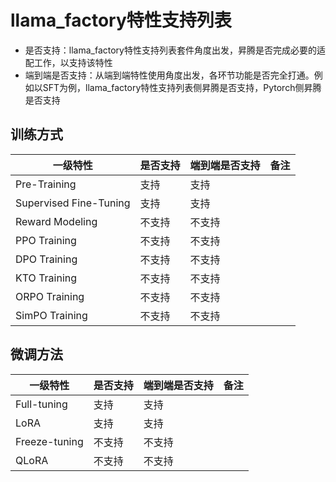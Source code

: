 # llama_factory特性支持列表

- 是否支持：llama_factory特性支持列表套件角度出发，昇腾是否完成必要的适配工作，以支持该特性
- 端到端是否支持：从端到端特性使用角度出发，各环节功能是否完全打通。例如以SFT为例，llama_factory特性支持列表侧昇腾是否支持，Pytorch侧昇腾是否支持

## 训练方式

| 一级特性       | 是否支持 |端到端是否支持| 备注     |
|------------|------|--|--------|
| Pre-Training      | 支持   | 支持 |        |
| Supervised Fine-Tuning  | 支持   | 支持 |        |
| Reward Modeling       | 不支持  | 不支持 |  |
| PPO Training       | 不支持   | 不支持 |        |
| DPO Training       | 不支持   | 不支持 |        |
| KTO Training       | 不支持   | 不支持 |        |
| ORPO Training       | 不支持   | 不支持 |        |
| SimPO Training       | 不支持   | 不支持 |        |

## 微调方法

| 一级特性       | 是否支持 |端到端是否支持| 备注     |
|------------|-----|--|--------|
| Full-tuning      | 支持  | 支持 |        |
| LoRA       | 支持  | 支持 |  |
| Freeze-tuning  | 不支持  | 不支持 |        |
| QLoRA       | 不支持  | 不支持 |        |
